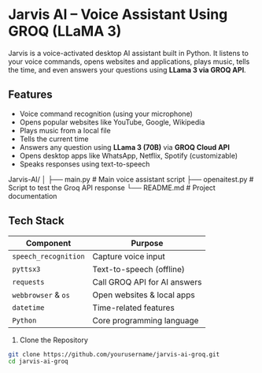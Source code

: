 # Jarvis AI – Voice Assistant Using GROQ (LLaMA 3)

Jarvis is a voice-activated desktop AI assistant built in Python.
It listens to your voice commands, opens websites and applications, plays music, tells the time, and even answers your questions using **LLama 3 via GROQ API**.

##  Features

- Voice command recognition (using your microphone)
- Opens popular websites like YouTube, Google, Wikipedia
- Plays music from a local file
- Tells the current time
- Answers any question using **LLama 3 (70B)** via **GROQ Cloud API**
- Opens desktop apps like WhatsApp, Netflix, Spotify (customizable)
- Speaks responses using text-to-speech

Jarvis-AI/
│
├── main.py # Main voice assistant script
├── openaitest.py # Script to test the Groq API response
└── README.md # Project documentation

## Tech Stack

| Component | Purpose |
|----------|---------|
| `speech_recognition` | Capture voice input |
| `pyttsx3` | Text-to-speech (offline) |
| `requests` | Call GROQ API for AI answers |
| `webbrowser` & `os` | Open websites & local apps |
| `datetime` | Time-related features |
| `Python` | Core programming language |


1. Clone the Repository

```bash
git clone https://github.com/yourusername/jarvis-ai-groq.git
cd jarvis-ai-groq   


